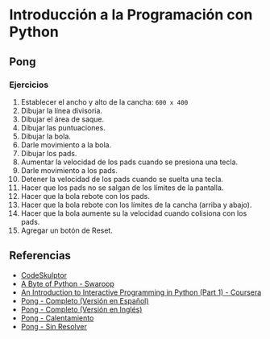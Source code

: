 # Introducción a la Programación con Python

## Pong

### Ejercicios

1. Establecer el ancho y alto de la cancha: `600 x 400`
2. Dibujar la línea divisoria.
3. Dibujar el área de saque.
4. Dibujar las puntuaciones.
5. Dibujar la bola.
6. Darle movimiento a la bola.
7. Dibujar los pads.
8. Aumentar la velocidad de los pads cuando se presiona una tecla.
9. Darle movimiento a los pads.
10. Detener la velocidad de los pads cuando se suelta una tecla.
11. Hacer que los pads no se salgan de los límites de la pantalla.
12. Hacer que la bola rebote con los pads.
13. Hacer que la bola rebote con los límites de la cancha (arriba y abajo).
14. Hacer que la bola aumente su la velocidad cuando colisiona con los pads.
15. Agregar un botón de Reset.

## Referencias

* [CodeSkulptor](http://www.codeskulptor.org/)
* [A Byte of Python - Swaroop](https://python.swaroopch.com/)
* [An Introduction to Interactive Programming in Python (Part 1) - Coursera](https://www.coursera.org/learn/interactive-python-1)
* [Pong - Completo (Versión en Español)](http://www.codeskulptor.org/#user47_NkcsN9Tw4bBFf6A.py)
* [Pong - Completo (Versión en Inglés)](http://www.codeskulptor.org/#user40_iPtvIZs09ObCxnc.py)
* [Pong - Calentamiento](http://www.codeskulptor.org/#user47_hsF8Gjxw3r2S1eZ.py)
* [Pong - Sin Resolver](http://www.codeskulptor.org/#user47_MdEjtY8Wle9NqzI.py)
